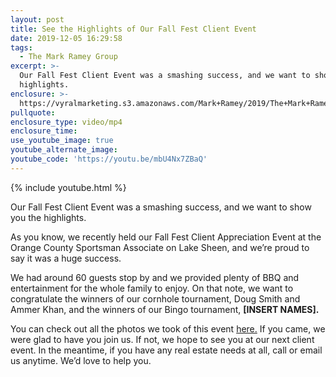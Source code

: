 ```yaml
---
layout: post
title: See the Highlights of Our Fall Fest Client Event
date: 2019-12-05 16:29:58
tags:
  - The Mark Ramey Group
excerpt: >-
  Our Fall Fest Client Event was a smashing success, and we want to show you the
  highlights.
enclosure: >-
  https://vyralmarketing.s3.amazonaws.com/Mark+Ramey/2019/The+Mark+Ramey+Group-+Fall+Fest+Client+Appreciation+Event.mp4
pullquote:
enclosure_type: video/mp4
enclosure_time:
use_youtube_image: true
youtube_alternate_image:
youtube_code: 'https://youtu.be/mbU4Nx7ZBaQ'
---
```


{% include youtube.html %}

Our Fall Fest Client Event was a smashing success, and we want to show you the highlights.

As you know, we recently held our Fall Fest Client Appreciation Event at the Orange County Sportsman Associate on Lake Sheen, and we’re proud to say it was a huge success.

We had around 60 guests stop by and we provided plenty of BBQ and entertainment for the whole family to enjoy. On that note, we want to congratulate the winners of our cornhole tournament, Doug Smith and Ammer Khan, and the winners of our Bingo tournament, **\[INSERT NAMES\].**&nbsp;

You can check out all the photos we took of this event [here.](https://www.flepv.com/p292540445) If you came, we were glad to have you join us. If not, we hope to see you at our next client event. In the meantime, if you have any real estate needs at all, call or email us anytime. We’d love to help you.